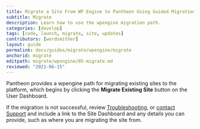 ```yaml
---
title: Migrate a Site From WP Engine to Pantheon Using Guided Migration
subtitle: Migrate
description: Learn how to use the wpengine migration path.
categories: [develop]
tags: [code, launch, migrate, site, updates]
contributors: [wordsmither]
layout: guide
permalink: docs/guides/migrate/wpengine/migrate
anchorid: migrate
editpath: migrate/wpengine/05-migrate.md
reviewed: "2021-06-15"
---
```


Pantheon provides a wpengine path for migrating existing sites to the platform, which begins by clicking the **Migrate Existing Site** button on the User Dashboard.

<Partial file="migrate/migrate-wordpress.md" />

If the migration is not successful, review [Troubleshooting](troubleshooting), or [contact Support](/guides/support/contact-support/) and include a link to the Site Dashboard and any details you can provide, such as where you are migrating the site from.
